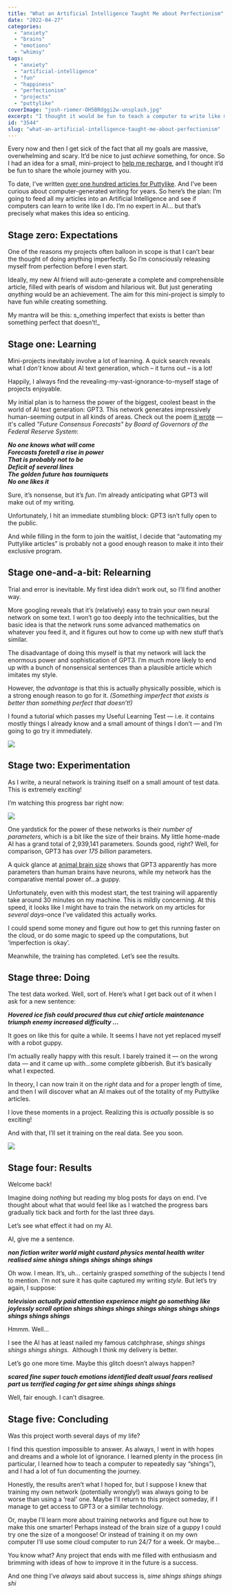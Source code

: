 ```yaml
---
title: "What an Artificial Intelligence Taught Me about Perfectionism"
date: "2022-04-27"
categories: 
  - "anxiety"
  - "brains"
  - "emotions"
  - "whimsy"
tags: 
  - "anxiety"
  - "artificial-intelligence"
  - "fun"
  - "happiness"
  - "perfectionism"
  - "projects"
  - "puttylike"
coverImage: "josh-riemer-OH5BRdggi2w-unsplash.jpg"
excerpt: "I thought it would be fun to teach a computer to write like me. It went wrong."
id: "3544"
slug: "what-an-artificial-intelligence-taught-me-about-perfectionism"
---
```


Every now and then I get sick of the fact that all my goals are massive, overwhelming and scary. It’d be nice to just _achieve_ something, for once. So I had an idea for a small, mini-project to [help me recharge](https://puttylike.com/6-experiments-to-help-you-recharge-when-youre-feeling-drained-and-weird/), and I thought it’d be fun to share the whole journey with you.

To date, I’ve written [over one hundred articles for Puttylike](https://puttylike.com/author/neilhughes4/). And I’ve been curious about computer-generated writing for years. So here’s the plan: I’m going to feed all my articles into an Artificial Intelligence and see if computers can learn to write like I do. I’m no expert in AI… but that’s precisely what makes this idea so enticing.

<!--more-->

## Stage zero: Expectations

One of the reasons my projects often balloon in scope is that I can’t bear the thought of doing anything imperfectly. So I’m consciously releasing myself from perfection before I even start. 

Ideally, my new AI friend will auto-generate a complete and comprehensible article, filled with pearls of wisdom and hilarious wit. But just generating _anything_ would be an achievement. The aim for this mini-project is simply to have fun while creating something.

My mantra will be this: s_omething imperfect that exists is better than something perfect that doesn’t!_

## Stage one: Learning

Mini-projects inevitably involve a lot of learning. A quick search reveals what I _don’t_ know about AI text generation, which – it turns out – is a lot! 

Happily, I always find the revealing-my-vast-ignorance-to-myself stage of projects enjoyable.

My initial plan is to harness the power of the biggest, coolest beast in the world of AI text generation: GPT3. This network generates impressively human-seeming output in all kinds of areas. Check out the poem [it wrote](http://gwern.net/GPT-3) — it's called _"Future Consensus Forecasts" by Board of Governors of the Federal Reserve System_:

_**No one knows what will come  
Forecasts foretell a rise in power  
That is probably not to be  
Deficit of several lines  
The golden future has tourniquets  
No one likes it**_

Sure, it’s nonsense, but it’s _fun_. I’m already anticipating what GPT3 will make out of my writing. 

Unfortunately, I hit an immediate stumbling block: GPT3 isn’t fully open to the public. 

And while filling in the form to join the waitlist, I decide that “automating my Puttylike articles” is probably not a good enough reason to make it into their exclusive program.

## Stage one-and-a-bit: Relearning

Trial and error is inevitable. My first idea didn’t work out, so I’ll find another way.

More googling reveals that it’s (relatively) easy to train your own neural network on some text. I won’t go too deeply into the technicalities, but the basic idea is that the network runs some advanced mathematics on whatever you feed it, and it figures out how to come up with new stuff that’s similar.

The disadvantage of doing this myself is that my network will lack the enormous power and sophistication of GPT3. I’m much more likely to end up with a bunch of nonsensical sentences than a plausible article which imitates my style.

However, the _advantage_ is that this is actually physically possible, which is a strong enough reason to go for it. _(Something imperfect that exists is better than something perfect that doesn’t!)_

I found a tutorial which passes my Useful Learning Test — i.e. it contains mostly things I already know and a small amount of things I don’t — and I’m going to go try it immediately.

![](images/three-hours-later.png)

## Stage two: Experimentation

As I write, a neural network is training itself on a small amount of test data. This is extremely exciting!

I’m watching this progress bar right now:

![](images/progress-bar.png)

One yardstick for the power of these networks is their _number of parameters_, which is a bit like the size of their brains. My little home-made AI has a grand total of 2,939,141 parameters. Sounds good, right? Well, for comparison, GPT3 has _over 175 billion_ parameters.

A quick glance at [animal brain size](https://en.wikipedia.org/wiki/List_of_animals_by_number_of_neurons) shows that GPT3 apparently has more parameters than human brains have neurons, while my network has the comparative mental power of...a guppy. 

Unfortunately, even with this modest start, the test training will apparently take around 30 minutes on my machine. This is mildly concerning. At this speed, it looks like I might have to train the network on my articles for _several days_–once I’ve validated this actually works. 

I could spend some money and figure out how to get this running faster on the cloud, or do some magic to speed up the computations, but ‘imperfection is okay’.

Meanwhile, the training has completed. Let’s see the results.

## Stage three: Doing

The test data worked. Well, sort of. Here’s what I get back out of it when I ask for a new sentence:

_**Hovered ice fish could procured thus cut chief article maintenance triumph enemy increased difficulty …**_

It goes on like this for quite a while. It seems I have not yet replaced myself with a robot guppy.

I’m actually really happy with this result. I barely trained it — on the wrong data — and it came up with…some complete gibberish. But it’s basically what I expected. 

In theory, I can now train it on the _right_ data and for a proper length of time, and then I will discover what an AI makes out of the totality of my Puttylike articles.

I love these moments in a project. Realizing this is _actually_ possible is so exciting!

And with that, I’ll set it training on the real data. See you soon.

![](images/three-days-later.png)

## Stage four: Results

Welcome back!

Imagine doing _nothing_ but reading my blog posts for days on end. I’ve thought about what that would feel like as I watched the progress bars gradually tick back and forth for the last three days.

Let’s see what effect it had on my AI. 

AI, give me a sentence.

**_non fiction writer world might custard physics mental health writer realised sime shings shings shings shings shings_**

Oh wow. I mean. It’s, uh… certainly grasped _something_ of the subjects I tend to mention. I’m not sure it has quite captured my writing _style._ But let’s try again, I suppose:

**_television actually paid attention experience might go something like joylessly scroll option shings shings shings shings shings shings shings shings shings shings_**

Hmmm. Well...

I see the AI has at least nailed my famous catchphrase, _shings shings shings shings shings_.  Although I think my delivery is better.

Let’s go one more time. Maybe this glitch doesn’t always happen?

**_scared fine super touch emotions identified dealt usual fears realised part us terrified caging for get sime shings shings shings_**

Well, fair enough. I can’t disagree.

## Stage five: Concluding

Was this project worth several days of my life?

I find this question impossible to answer. As always, I went in with hopes and dreams and a whole lot of ignorance. I learned plenty in the process (in particular, I learned how to teach a computer to repeatedly say “shings”), and I had a lot of fun documenting the journey.

Honestly, the results aren’t what I hoped for, but I suppose I knew that training my own network (potentially wrongly!) was always going to be worse than using a ‘real’ one. Maybe I’ll return to this project someday, if I manage to get access to GPT3 or a similar technology.

Or, maybe I’ll learn more about training networks and figure out how to make this one smarter! Perhaps instead of the brain size of a guppy I could try one the size of a mongoose! Or instead of training it on my own computer I’ll use some cloud computer to run 24/7 for a week. Or maybe…

You know what? Any project that ends with me filled with enthusiasm and brimming with ideas of how to improve it in the future is a success.

And one thing I’ve _always_ said about success is, _sime shings shings shings shi_
